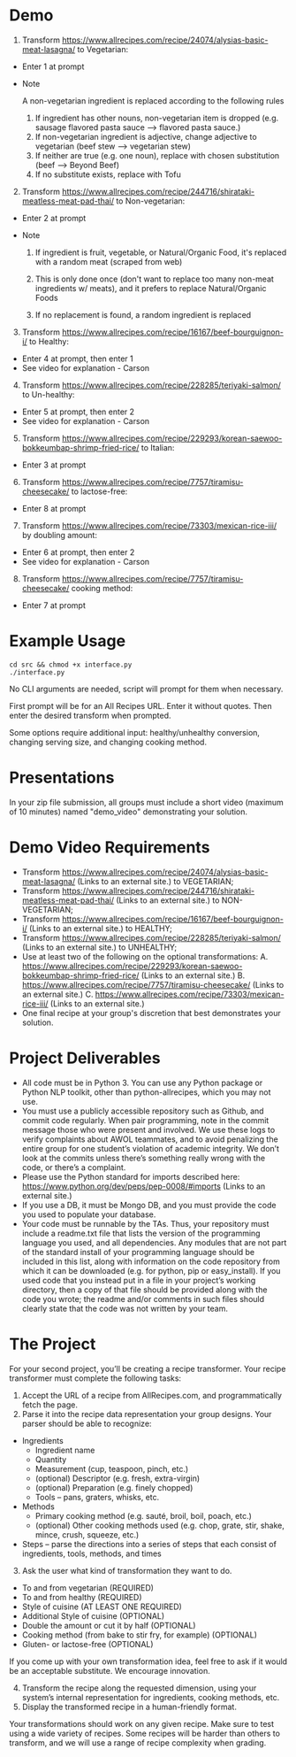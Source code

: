 # Demo

1. Transform https://www.allrecipes.com/recipe/24074/alysias-basic-meat-lasagna/ to Vegetarian: 
  - Enter 1 at prompt
  - Note
  	
	  A non-vegetarian ingredient is replaced according to the following rules
	1. If ingredient has other nouns, non-vegetarian item is dropped (e.g. sausage flavored pasta sauce --> flavored pasta sauce.)
	2. If non-vegetarian ingredient is adjective, change adjective to vegetarian (beef stew --> vegetarian stew)
	3. If neither are true (e.g. one noun), replace with chosen substitution (beef --> Beyond Beef)
	4. If no substitute exists, replace with Tofu
2. Transform https://www.allrecipes.com/recipe/244716/shirataki-meatless-meat-pad-thai/ to Non-vegetarian:
  - Enter 2 at prompt
  - Note

  	1. If ingredient is fruit, vegetable, or Natural/Organic Food, it's replaced with a random meat (scraped from web)

	2. This is only done once (don't want to replace too many non-meat ingredients w/ meats), and it prefers to replace Natural/Organic Foods
	3. If no replacement is found, a random ingredient is replaced
3. Transform https://www.allrecipes.com/recipe/16167/beef-bourguignon-i/ to Healthy:
  - Enter 4 at prompt, then enter 1
  - See video for explanation - Carson
4. Transform https://www.allrecipes.com/recipe/228285/teriyaki-salmon/ to Un-healthy:
  - Enter 5 at prompt, then enter 2
  - See video for explanation - Carson
5. Transform https://www.allrecipes.com/recipe/229293/korean-saewoo-bokkeumbap-shrimp-fried-rice/ to Italian:
  - Enter 3 at prompt
6. Transform https://www.allrecipes.com/recipe/7757/tiramisu-cheesecake/ to lactose-free:
  - Enter 8 at prompt
7. Transform https://www.allrecipes.com/recipe/73303/mexican-rice-iii/ by doubling amount:
  - Enter 6 at prompt, then enter 2
  - See video for explanation - Carson
8. Transform https://www.allrecipes.com/recipe/7757/tiramisu-cheesecake/ cooking method:
  - Enter 7 at prompt

# Example Usage

```
cd src && chmod +x interface.py
./interface.py
```
No CLI arguments are needed, script will prompt for them when necessary.

First prompt will be for an All Recipes URL. Enter it without quotes. Then enter the desired transform when prompted.

Some options require additional input: healthy/unhealthy conversion, changing serving size, and changing cooking method. 

# Presentations

In your zip file submission, all groups must include a short video (maximum of 10 minutes) named "demo_video" demonstrating your solution.

# Demo Video Requirements

- Transform https://www.allrecipes.com/recipe/24074/alysias-basic-meat-lasagna/ (Links to an external site.) to VEGETARIAN;
- Transform https://www.allrecipes.com/recipe/244716/shirataki-meatless-meat-pad-thai/ (Links to an external site.) to NON-VEGETARIAN;
- Transform https://www.allrecipes.com/recipe/16167/beef-bourguignon-i/ (Links to an external site.) to HEALTHY;
- Transform https://www.allrecipes.com/recipe/228285/teriyaki-salmon/ (Links to an external site.) to UNHEALTHY;
- Use at least two of the following on the optional transformations:
A. https://www.allrecipes.com/recipe/229293/korean-saewoo-bokkeumbap-shrimp-fried-rice/ (Links to an external site.)
B. https://www.allrecipes.com/recipe/7757/tiramisu-cheesecake/ (Links to an external site.)
C. https://www.allrecipes.com/recipe/73303/mexican-rice-iii/ (Links to an external site.)
- One final recipe at your group's discretion that best demonstrates your solution.

# Project Deliverables

- All code must be in Python 3. You can use any Python package or Python NLP toolkit, other than python-allrecipes, which you may not use.
- You must use a publicly accessible repository such as Github, and commit code regularly. When pair programming, note in the commit message those who were present and involved. We use these logs to verify complaints about AWOL teammates, and to avoid penalizing the entire group for one student’s violation of academic integrity. We don’t look at the commits unless there’s something really wrong with the code, or there’s a complaint.
- Please use the Python standard for imports described here: https://www.python.org/dev/peps/pep-0008/#imports (Links to an external site.)
- If you use a DB, it must be Mongo DB, and you must provide the code you used to populate your database.
- Your code must be runnable by the TAs. Thus, your repository must include a readme.txt file that lists the version of the programming language you used, and all dependencies. Any modules that are not part of the standard install of your programming language should be included in this list, along with information on the code repository from which it can be downloaded (e.g. for python, pip or easy_install). If you used code that you instead put in a file in your project’s working directory, then a copy of that file should be provided along with the code you wrote; the readme and/or comments in such files should clearly state that the code was not written by your team.

# The Project

For your second project, you’ll be creating a recipe transformer. Your recipe transformer must complete the following tasks:

1. Accept the URL of a recipe from AllRecipes.com, and programmatically fetch the page.
2. Parse it into the recipe data representation your group designs. Your parser should be able to recognize:
  - Ingredients
  	- Ingredient name
  	- Quantity
  	- Measurement (cup, teaspoon, pinch, etc.)
  	- (optional) Descriptor (e.g. fresh, extra-virgin)
  	- (optional) Preparation (e.g. finely chopped)
  	- Tools – pans, graters, whisks, etc.
  - Methods
  	- Primary cooking method (e.g. sauté, broil, boil, poach, etc.)
	- (optional) Other cooking methods used (e.g. chop, grate, stir, shake, mince, crush, squeeze, etc.)
  - Steps – parse the directions into a series of steps that each consist of ingredients, tools, methods, and times
3. Ask the user what kind of transformation they want to do.
- To and from vegetarian (REQUIRED)
- To and from healthy (REQUIRED)
- Style of cuisine (AT LEAST ONE REQUIRED)
- Additional Style of cuisine (OPTIONAL)
- Double the amount or cut it by half (OPTIONAL)
- Cooking method (from bake to stir fry, for example) (OPTIONAL)
- Gluten- or lactose-free (OPTIONAL)

If you come up with your own transformation idea, feel free to ask if it would be an acceptable substitute. We encourage innovation.

4. Transform the recipe along the requested dimension, using your system’s internal representation for ingredients, cooking methods, etc.
5. Display the transformed recipe in a human-friendly format.

Your transformations should work on any given recipe. Make sure to test using a wide variety of recipes. Some recipes will be harder than others to transform, and we will use a range of recipe complexity when grading.

